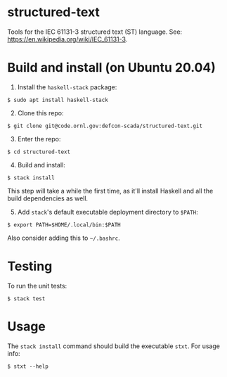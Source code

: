 # structured-text
Tools for the IEC 61131-3 structured text (ST) language. See: https://en.wikipedia.org/wiki/IEC_61131-3.

# Build and install (on Ubuntu 20.04)

  1. Install the `haskell-stack` package:
  ```shell
  $ sudo apt install haskell-stack
  ```

  2. Clone this repo:
  ```shell
  $ git clone git@code.ornl.gov:defcon-scada/structured-text.git
  ```

  3. Enter the repo:
  ```shell
  $ cd structured-text
  ```

  4. Build and install:
  ```shell
  $ stack install
  ```
  This step will take a while the first time, as it'll install Haskell and
  all the build dependencies as well.

  5. Add `stack`'s default executable deployment directory to `$PATH`:
  ```shell
  $ export PATH=$HOME/.local/bin:$PATH
  ```
  Also consider adding this to `~/.bashrc`.

# Testing

To run the unit tests:
```shell
$ stack test
```

# Usage

The `stack install` command should build the executable `stxt`. For usage info:
```shell
$ stxt --help
```

